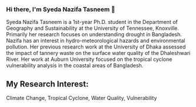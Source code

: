 ### Hi there, I'm Syeda Nazifa Tasneem 👋

Syeda Nazifa Tasneem is a 1st-year Ph.D. student in the Department of Geography and Sustainability at the University of Tennessee, Knoxville. Primarily her research focuses on understanding drought in Bangladesh. Nazifa has an interest in hydro-meteorological hazards and environmental pollution. Her previous research work at the University of Dhaka assessed the impact of tannery waste on the surface water quality of the Dhaleshwari River. Her work at Auburn University focused on the tropical cyclone vulnerability analysis in the coastal areas of Bangladesh.


## My Research Interest:

Climate Change,
Tropical Cyclone,
Water Quality,
Vulnerability 
